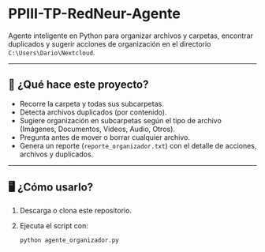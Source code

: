 # PPIII-TP-RedNeur-Agente

Agente inteligente en Python para organizar archivos y carpetas, encontrar duplicados y sugerir acciones de organización en el directorio `C:\Users\Dario\Nextcloud`.

---

## 🚀 ¿Qué hace este proyecto?

- Recorre la carpeta y todas sus subcarpetas.
- Detecta archivos duplicados (por contenido).
- Sugiere organización en subcarpetas según el tipo de archivo (Imágenes, Documentos, Videos, Audio, Otros).
- Pregunta antes de mover o borrar cualquier archivo.
- Genera un reporte (`reporte_organizador.txt`) con el detalle de acciones, archivos y duplicados.

---

## 🖥️ ¿Cómo usarlo?

1. Descarga o clona este repositorio.
2. Ejecuta el script con:

   ```bash
   python agente_organizador.py


